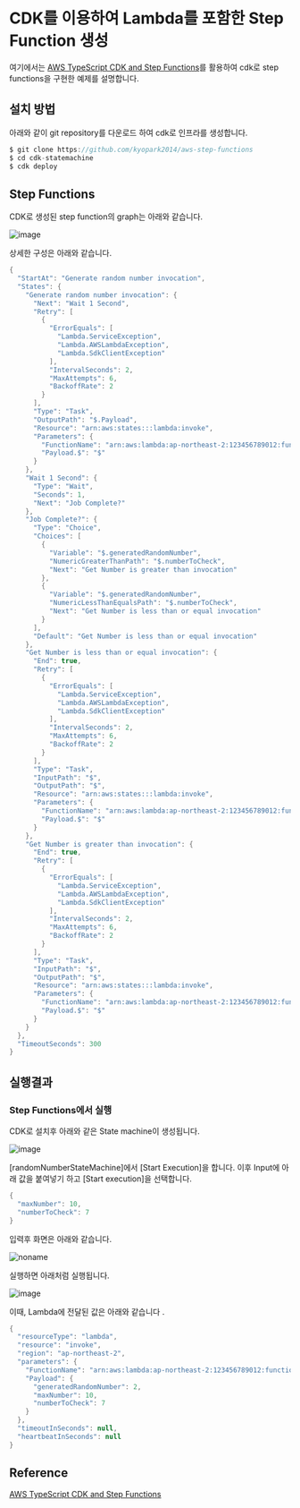 # CDK를 이용하여 Lambda를 포함한 Step Function 생성

여기에서는 [AWS TypeScript CDK and Step Functions](https://aws.plainenglish.io/aws-typescript-cdk-and-step-functions-bbc173333aed)를 활용하여 cdk로 step functions을 구현한 예제를 설명합니다.

## 설치 방법

아래와 같이 git repository를 다운로드 하여 cdk로 인프라를 생성합니다. 

```c
$ git clone https://github.com/kyopark2014/aws-step-functions
$ cd cdk-statemachine
$ cdk deploy
```

## Step Functions

CDK로 생성된 step function의 graph는 아래와 같습니다.

![image](https://user-images.githubusercontent.com/52392004/174481191-1d46baaa-7fa5-4e0f-91a1-857fbe9885bc.png)


상세한 구성은 아래와 같습니다. 

```java
{
  "StartAt": "Generate random number invocation",
  "States": {
    "Generate random number invocation": {
      "Next": "Wait 1 Second",
      "Retry": [
        {
          "ErrorEquals": [
            "Lambda.ServiceException",
            "Lambda.AWSLambdaException",
            "Lambda.SdkClientException"
          ],
          "IntervalSeconds": 2,
          "MaxAttempts": 6,
          "BackoffRate": 2
        }
      ],
      "Type": "Task",
      "OutputPath": "$.Payload",
      "Resource": "arn:aws:states:::lambda:invoke",
      "Parameters": {
        "FunctionName": "arn:aws:lambda:ap-northeast-2:123456789012:function:CdkStatemachineStack-GenerateRandomNumber0A92E047-oo2BzOCQECVy",
        "Payload.$": "$"
      }
    },
    "Wait 1 Second": {
      "Type": "Wait",
      "Seconds": 1,
      "Next": "Job Complete?"
    },
    "Job Complete?": {
      "Type": "Choice",
      "Choices": [
        {
          "Variable": "$.generatedRandomNumber",
          "NumericGreaterThanPath": "$.numberToCheck",
          "Next": "Get Number is greater than invocation"
        },
        {
          "Variable": "$.generatedRandomNumber",
          "NumericLessThanEqualsPath": "$.numberToCheck",
          "Next": "Get Number is less than or equal invocation"
        }
      ],
      "Default": "Get Number is less than or equal invocation"
    },
    "Get Number is less than or equal invocation": {
      "End": true,
      "Retry": [
        {
          "ErrorEquals": [
            "Lambda.ServiceException",
            "Lambda.AWSLambdaException",
            "Lambda.SdkClientException"
          ],
          "IntervalSeconds": 2,
          "MaxAttempts": 6,
          "BackoffRate": 2
        }
      ],
      "Type": "Task",
      "InputPath": "$",
      "OutputPath": "$",
      "Resource": "arn:aws:states:::lambda:invoke",
      "Parameters": {
        "FunctionName": "arn:aws:lambda:ap-northeast-2:123456789012:function:CdkStatemachineStack-NumberLessThan313431AA-VBEhV5kIcDiH",
        "Payload.$": "$"
      }
    },
    "Get Number is greater than invocation": {
      "End": true,
      "Retry": [
        {
          "ErrorEquals": [
            "Lambda.ServiceException",
            "Lambda.AWSLambdaException",
            "Lambda.SdkClientException"
          ],
          "IntervalSeconds": 2,
          "MaxAttempts": 6,
          "BackoffRate": 2
        }
      ],
      "Type": "Task",
      "InputPath": "$",
      "OutputPath": "$",
      "Resource": "arn:aws:states:::lambda:invoke",
      "Parameters": {
        "FunctionName": "arn:aws:lambda:ap-northeast-2:123456789012:function:CdkStatemachineStack-NumberGreaterThan013346E9-699JcMtb9PW2",
        "Payload.$": "$"
      }
    }
  },
  "TimeoutSeconds": 300
}
```

## 실행결과

### Step Functions에서 실행 

CDK로 설치후 아래와 같은 State machine이 생성됩니다.

![image](https://user-images.githubusercontent.com/52392004/174482322-ac19214a-537a-4802-90ac-066eaec7c8f0.png)

[randomNumberStateMachine]에서 [Start Execution]을 합니다. 이후 Input에 아래 값을 붙여넣기 하고 [Start execution]을 선택합니다. 

```java
{
  "maxNumber": 10,
  "numberToCheck": 7
}
```

입력후 화면은 아래와 같습니다. 

![noname](https://user-images.githubusercontent.com/52392004/174482548-3d6f9402-0259-47a0-872d-85d82db0966a.png)

실행하면 아래처럼 실행됩니다. 

![image](https://user-images.githubusercontent.com/52392004/174482257-d8e6928e-ecb9-4e6f-9a45-6f88359fe126.png)

이때, Lambda에 전달된 값은 아래와 같습니다 .

```java
{
  "resourceType": "lambda",
  "resource": "invoke",
  "region": "ap-northeast-2",
  "parameters": {
    "FunctionName": "arn:aws:lambda:ap-northeast-2:123456789012:function:CdkStatemachineStack-NumberLessThan313431AA-VBEhV5kIcDiH",
    "Payload": {
      "generatedRandomNumber": 2,
      "maxNumber": 10,
      "numberToCheck": 7
    }
  },
  "timeoutInSeconds": null,
  "heartbeatInSeconds": null
}
```

## Reference

[AWS TypeScript CDK and Step Functions](https://aws.plainenglish.io/aws-typescript-cdk-and-step-functions-bbc173333aed)
